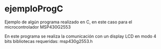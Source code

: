 # ejemploProgC
Ejemplo de algún programa realizado en C, en este caso para el microcontrolador MSP430G2553

En este programa se realiza la comunicación con un display LCD en modo 4 bits 
bibliotecas requeridas: msp430g2553.h
